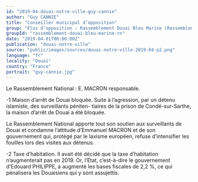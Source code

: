 ```yaml
---
id: "2019-04-douai-notre-ville-guy-cannie"
author: "Guy CANNIE"
title: "Conseiller municipal d’opposition"
group: "Élus d’opposition : Rassemblement Douai Bleu Marine (Rassemblement National)"
groupId: "rassemblement-douai-bleu-marine-rn"
date: "2019-04-01T00:00:00Z"
publication: "douai-notre-ville"
source: "public/images/sources/douai-notre-ville-2019-04-p2.png"
language: "fr"
locality: "Douai"
country: "France"
portrait: "guy-cannie.jpg"
---
```


Le Rassemblement National : E. MACRON responsable.

-1 Maison d’arrêt de Douai bloquée. Suite à l’agression, par un détenu islamiste, des surveillants péniten-
tiaires de la prison de Condé-sur-Sarthe, la maison d’arrêt de Douai a été bloquée.

Le Rassemblement National apporte tout son soutien aux surveillants de Douai et condamne l’attitude d’Emmanuel MACRON et de son gouvernement qui, protégé par le laxisme européen, refuse d’intensifier les fouilles lors des visites aux détenus.

-2 Taxe d’habitation. Il avait été décidé que la taxe d’habitation n’augmenterait pas en 2019. Or, l’Etat, c’est-à-dire le gouvernement d’Edouard PHILIPPE, a augmenté les bases fiscales de 2,2 %, ce qui pénalisera les Douaisiens qui y sont assujettis.
